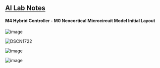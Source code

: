 ## <u>AI Lab Notes</u>

#### M4 Hybrid Controller - M0 Neocortical Microcircuit Model Initial Layout

![image](https://user-images.githubusercontent.com/71346897/213343140-41049d4a-09e4-4563-a68f-a6e6db5b944f.png)

![DSCN1722](https://user-images.githubusercontent.com/71346897/215295273-123bb490-b083-42bb-9906-a81785aaa2ef.JPG)


![image](https://user-images.githubusercontent.com/71346897/213342217-7e24bc1d-c19f-424b-afc0-eeecefebce39.jpeg)


![image](https://user-images.githubusercontent.com/71346897/211956806-2b375334-26c8-40af-86b1-85cbf9144777.jpeg)




